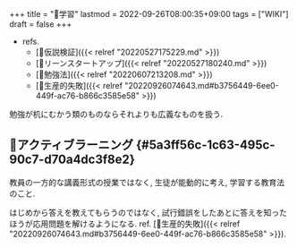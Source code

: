+++
title = "📝学習"
lastmod = 2022-09-26T08:00:35+09:00
tags = ["WIKI"]
draft = false
+++

-   refs.
    -   [📝仮説検証]({{< relref "20220527175229.md" >}})
    -   [📝リーンスタートアップ]({{< relref "20220527180240.md" >}})
    -   [🔖勉強法]({{< relref "20220607213208.md" >}})
    -   [📝生産的失敗]({{< relref "20220926074643.md#b3756449-6ee0-449f-ac76-b866c3585e58" >}})

勉強が机にむかう類のものならそれよりも広義なものを扱う.


## 📝アクティブラーニング {#5a3ff56c-1c63-495c-90c7-d70a4dc3f8e2}

教員の一方的な講義形式の授業ではなく, 生徒が能動的に考え, 学習する教育法のこと.

はじめから答えを教えてもらうのではなく, 試行錯誤をしたあとに答えを知ったほうが応用問題を解けるようになる. ref. [📝生産的失敗]({{< relref "20220926074643.md#b3756449-6ee0-449f-ac76-b866c3585e58" >}}).

